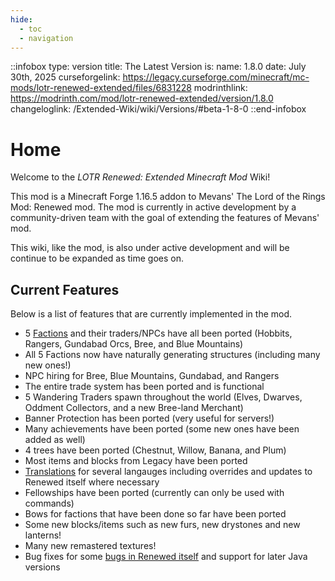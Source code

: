 ```yaml
---
hide:
  - toc
  - navigation
---
```

<!-- How to add inpage css<link rel="stylesheet" href="../stylesheets/custom.css">-->
::infobox
type: version
title: The Latest Version is:
name: 1.8.0
date: July 30th, 2025
curseforgelink: https://legacy.curseforge.com/minecraft/mc-mods/lotr-renewed-extended/files/6831228
modrinthlink: https://modrinth.com/mod/lotr-renewed-extended/version/1.8.0
changeloglink: /Extended-Wiki/wiki/Versions/#beta-1-8-0
::end-infobox
# Home

Welcome to the *LOTR Renewed: Extended Minecraft Mod* Wiki!

This mod is a Minecraft Forge 1.16.5 addon to Mevans' The Lord of the Rings Mod: Renewed mod. The mod is currently in active development by a community-driven team with the goal of extending the features of Mevans' mod. 

This wiki, like the mod, is also under active development and will be continue to be expanded as time goes on.

## Current Features
Below is a list of features that are currently implemented in the mod.

- 5 [Factions](/Extended-Wiki/wiki/Factions) and their traders/NPCs have all been ported (Hobbits, Rangers, Gundabad Orcs, Bree, and Blue Mountains)
- All 5 Factions now have naturally generating structures (including many new ones!)
- NPC hiring for Bree, Blue Mountains, Gundabad, and Rangers
- The entire trade system has been ported and is functional
- 5 Wandering Traders spawn throughout the world (Elves, Dwarves, Oddment Collectors, and a new Bree-land Merchant)
- Banner Protection has been ported (very useful for servers!)
- Many achievements have been ported (some new ones have been added as well)
- 4 trees have been ported (Chestnut, Willow, Banana, and Plum)
- Most items and blocks from Legacy have been ported
- [Translations](https://lotrextendedteam.github.io/Extended-Localization/) for several langauges including overrides and updates to Renewed itself where necessary
- Fellowships have been ported (currently can only be used with commands)
- Bows for factions that have been done so far have been ported
- Some new blocks/items such as new furs, new drystones and new lanterns!
- Many new remastered textures!
- Bug fixes for some [bugs in Renewed itself](/Extended-Wiki/wiki/renewed_bug_fixes/) and support for later Java versions